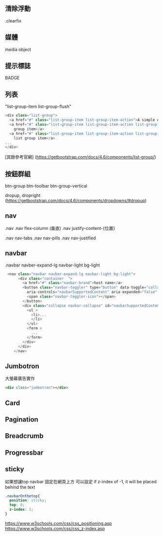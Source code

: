 ## 清除浮動
.clearfix  

## 媒體
media object

## 提示標誌
BADGE

## 列表
"list-group-item list-group-flush"
```javascript
<div class="list-group">
  <a href="#" class="list-group-item list-group-item-action">A simple default list group item</a>
  <a href="#" class="list-group-item list-group-item-action list-group-item-primary">A simple primary list
    group item</a>
  <a href="#" class="list-group-item list-group-item-action list-group-item-secondary">A simple secondary
    list group item</a>
...
</div>
```
 [其餘參考官網]
(https://getbootstrap.com/docs/4.6/components/list-group/)

## 按鈕群組  
btn-group
btn-toolbar
btn-group-vertical

dropup, dropright
(https://getbootstrap.com/docs/4.6/components/dropdowns/#dropup)

## nav  
.nav
.nav flex-column (垂直)
.nav justify-content-{位置}

.nav nav-tabs
.nav nav-pills
.nav nav-justified

## navbar  
.navbar navber-expand-lg navbar-light bg-light

```javascript
 <nav class="navbar navbar-expand-lg navbar-light bg-light">
      <div class="container  ">
        <a href="#" class="navbar-brand">host name</a>
        <button class="navbar-toggler" type="button" data-toggle="collapse" data-target="#navbarSupportedContent"
          aria-controls="navbarSupportedContent" aria-expanded="false" aria-label="Toggle navigation">
          <span class="navbar-toggler-icon"></span>
        </button>
        <div class="collapse navbar-collapse" id="navbarSupportedContent">
          <ul >
            <li>...
            </li>
          </ul>
          <form >
            ...
          </form>
        </div>
      </div>
    </nav>
```

## Jumbotron
大螢幕廣告實作
```html
<div class="jumbotron"></div>
```

## Card

## Pagination

## Breadcrumb

## Progressbar

## sticky

如果想讓top navbar 固定在網頁上方
可以設定
if z-index of -1, it will be placed behind the text
```css
.navbarOnthetop{
  position: sticky;
  top: 0;
  z-index: 1;
}
```
https://www.w3schools.com/css/css_positioning.asp
https://www.w3schools.com/css/css_z-index.asp 